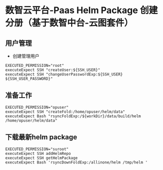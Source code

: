 # 数智云平台-Paas Helm Package 创建分册（基于数智中台-云图套件）

## 用户管理

- 创建管理用户

````
EXECUTED_PERMISSION="root"
executeExpect SSH "createUser:${SSH_USER}"
executeExpect SSH "changeUserPasswordExp:${SSH_USER} ${SSH_USER_PASSWORD}"
````

## 准备工作

````
EXECUTED_PERMISSION="opuser"
executeExpect SSH "createFold:/home/opuser/helm/data"
executeExpect Bash "rsyncFoldExp:/${workDir}/data/build/helm /home/opuser/helm/data"
````

## 下载最新helm package

````
EXECUTED_PERMISSION="suroot"
executeExpect SSH addHelmRepo
executeExpect SSH getHelmPackage
executeExpect Bash 'rsyncDownFoldExp:/allinone/helm /tmp/helm '

````
